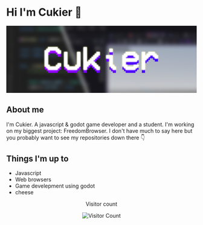 # Hi I'm Cukier 👋

<div align="center">

  <img src="banner.png"></img>
  
</div>

## About me
I'm Cukier. A javascript & godot game developer and a student. I'm working on my biggest project: FreedomBrowser. I don't have much to say here but you probably want to see my repositories down there 👇

## Things I'm up to
- Javascript
- Web browsers
- Game develepment using godot
- cheese

<div align="center">

Visitor count  

![Visitor Count](https://profile-counter.glitch.me/{CukierDev}/count.svg)

</div>
